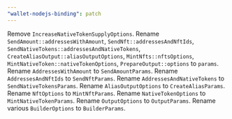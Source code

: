 ```yaml
---
"wallet-nodejs-binding": patch
---
```


Remove `IncreaseNativeTokenSupplyOptions`. 
Rename `SendAmount::addressesWithAmount`, `SendNft::addressesAndNftIds`, `SendNativeTokens::addressesAndNativeTokens`, `CreateAliasOutput::aliasOutputOptions`, `MintNfts::nftsOptions`, `MintNativeToken::nativeTokenOptions`, `PrepareOutput::options` to `params`.
Rename `AddressesWithAmount` to `SendAmountParams`.
Rename `AddressesAndNftIds` to `SendNftParams`.
Rename `AddressesAndNativeTokens` to `SendNativeTokensParams`.
Rename `AliasOutputOptions` to `CreateAliasParams`.
Rename `NftOptions` to `MintNftParams`.
Rename `NativeTokenOptions` to `MintNativeTokenParams`.
Rename `OutputOptions` to `OutputParams`.
Rename various `BuilderOptions` to `BuilderParams`.
